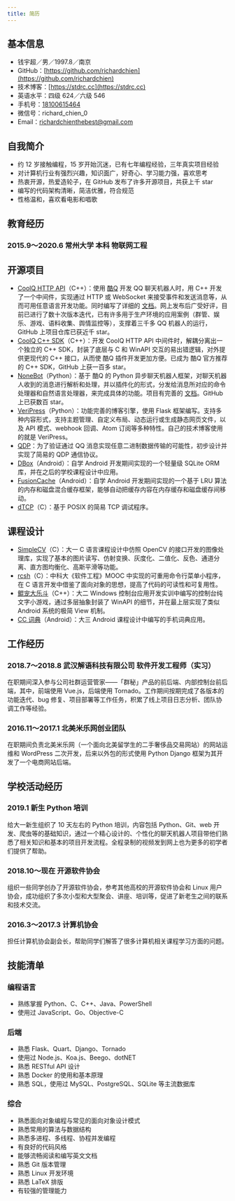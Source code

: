 ```yaml
---
title: 简历
---
```


## 基本信息

- 钱宇超／男／1997.8／南京
- GitHub：[https://github.com/richardchien](https://github.com/richardchien)
- 技术博客：[https://stdrc.cc](https://stdrc.cc)
- 英语水平：四级 624／六级 546
- 手机号：[18100615464](tel:+86-18100615464)
- 微信号：richard\_chien\_0
- Email：[richardchienthebest@gmail.com](mailto:richardchienthebest@gmail.com)

## 自我简介

- 约 12 岁接触编程，15 岁开始沉迷，已有七年编程经验，三年真实项目经验
- 对计算机行业有强烈兴趣，知识面广，好奇心、学习能力强，喜欢思考
- 热衷开源，热爱造轮子，在 GitHub 发布了许多开源项目，共获上千 star
- 编写的代码架构清晰，简洁优雅，符合规范
- 性格温和，喜欢看电影和唱歌

## 教育经历

### 2015.9～2020.6 常州大学 本科 物联网工程

## 开源项目

- [CoolQ HTTP API](https://github.com/richardchien/coolq-http-api)（C++）：使用 [酷Q](https://cqp.cc/) 开发 QQ 聊天机器人时，用 C++ 开发了一个中间件，实现通过 HTTP 或 WebSocket 来接受事件和发送消息等，从而可用任意语言开发功能。同时编写了详细的 [文档](https://cqhttp.cc/docs/)。网上发布后广受好评，目前已进行了数十次版本迭代，已有许多用于生产环境的应用案例（群管、娱乐、游戏、语料收集、舆情监控等），支撑着三千多 QQ 机器人的运行，GitHub 上项目仓库已获近千 star。
- [CoolQ C++ SDK](https://github.com/richardchien/coolq-cpp-sdk)（C++）：开发 CoolQ HTTP API 中间件时，解耦分离出一个独立的 C++ SDK，封装了底层与 C 和 WinAPI 交互的易出错逻辑，对外提供更现代的 C++ 接口，从而使 酷Q 插件开发更加方便。已成为 酷Q 官方推荐的 C++ SDK，GitHub 上获一百多 star。
- [NoneBot](https://github.com/richardchien/nonebot)（Python）：基于 酷Q 的 Python 异步聊天机器人框架，对聊天机器人收到的消息进行解析和处理，并以插件化的形式，分发给消息所对应的命令处理器和自然语言处理器，来完成具体的功能。项目有完善的 [文档](https://nonebot.cqp.moe/)。GitHub 上已获数百 star。
- [VeriPress](https://github.com/veripress/veripress)（Python）：功能完善的博客引擎，使用 Flask 框架编写。支持多种内容形式，支持主题管理、自定义布局、动态运行或生成静态网页文件，以及 API 模式、webhook 回调、Atom 订阅等多种特性。自己的技术博客使用的就是 VeriPress。
- [QDP](https://github.com/richardchien/qdp)：为了验证通过 QQ 消息实现任意二进制数据传输的可能性，初步设计并实现了简易的 QDP 通信协议。
- [DBox](https://github.com/richardchien/dbox)（Android）：自学 Android 开发期间实现的一个轻量级 SQLite ORM 库，并在之后的学校课程设计中应用。
- [FusionCache](https://github.com/richardchien/fusion-cache)（Android）：自学 Android 开发期间实现的一个基于 LRU 算法的内存和磁盘混合缓存框架，能够自动把缓存内容在内存缓存和磁盘缓存间移动。
- [dTCP](https://github.com/richardchien/dtcp)（C）：基于 POSIX 的简易 TCP 调试程序。

## 课程设计

- [SimpleCV](https://github.com/richardchien/simple-cv)（C）：大一 C 语言课程设计中仿照 OpenCV 的接口开发的图像处理库，实现了基本的图片读写、仿射变换、灰度化、二值化、反色、通道分离、直方图均衡化、高斯平滑等功能。
- [rcsh](https://github.com/richardchien/rcsh)（C）：中科大《软件工程》MOOC 中实现的可重用命令行菜单小程序，在 C 语言开发中借鉴了面向对象的思想，提高了代码的可读性和可复用性。
- [鲲宠大乐斗](https://github.com/richardchien/kun-game)（C++）：大二 Windows 控制台应用开发实训中编写的控制台纯文字小游戏，通过多层抽象封装了 WinAPI 的细节，并在最上层实现了类似 Android 系统的极简 View 机制。
- [CC 词典](https://github.com/richardchien/ccdict-android)（Android）：大三 Android 课程设计中编写的手机词典应用。

## 工作经历

### 2018.7～2018.8 武汉解语科技有限公司 软件开发工程师（实习）

在职期间深入参与公司社群运营管家——「群秘」产品的前后端、内部控制台前后端，其中，前端使用 Vue.js，后端使用 Tornado。工作期间按期完成了各版本的功能迭代、bug 修复、项目部署等工作任务，积累了线上项目日志分析、团队协调工作等经验。

### 2016.11～2017.1 北美米乐网创业团队

在职期间负责北美米乐网（一个面向北美留学生的二手奢侈品交易网站）的网站运维和 WordPress 二次开发，后来以外包的形式使用 Python Django 框架为其开发了一个电商网站后端。

## 学校活动经历

### 2019.1 新生 Python 培训

给大一新生组织了 10 天左右的 Python 培训，内容包括 Python、Git、web 开发、爬虫等的基础知识，通过一个精心设计的、个性化的聊天机器人项目带他们熟悉了相关知识和基本的项目开发流程。全程录制的视频发到网上也为更多的初学者们提供了帮助。

### 2018.10～现在 开源软件协会

组织一些同学创办了开源软件协会，参考其他高校的开源软件协会和 Linux 用户协会，成功组织了多次小型和大型聚会、讲座、培训等，促进了新老生之间的联系和技术交流。

### 2016.3～2017.3 计算机协会

担任计算机协会副会长，帮助同学们解答了很多计算机相关课程学习方面的问题。

## 技能清单

### 编程语言

- 熟练掌握 Python、C、C++、Java、PowerShell
- 使用过 JavaScript、Go、Objective-C

### 后端

- 熟悉 Flask、Quart、Django、Tornado
- 使用过 Node.js、Koa.js、Beego、dotNET
- 熟悉 RESTful API 设计
- 熟悉 Docker 的使用和基本原理
- 熟悉 SQL，使用过 MySQL、PostgreSQL、SQLite 等主流数据库

### 综合

- 熟悉面向对象编程与常见的面向对象设计模式
- 熟悉常用的算法与数据结构
- 熟悉多进程、多线程、协程并发编程
- 有良好的代码风格
- 能够流畅阅读和编写英文文档
- 熟悉 Git 版本管理
- 熟悉 Linux 开发环境
- 熟悉 LaTeX 排版
- 有较强的管理能力
